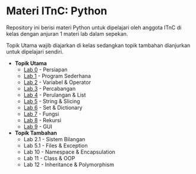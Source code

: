 # Materi ITnC: Python
Repository ini berisi materi Python untuk dipelajari oleh anggota ITnC di kelas dengan anjuran 1 materi lab dalam sepekan.

Topik Utama wajib diajarkan di kelas sedangkan topik tambahan dianjurkan untuk dipelajari sendiri.

- **Topik Utama**
  - [Lab 0](lab_0/README.md) - Persiapan
  - [Lab 1](lab_1/README.md) - Program Sederhana
  - [Lab 2](lab_2/README.md) - Variabel & Operator
  - [Lab 3](lab_3/README.md) - Percabangan
  - [Lab 4](lab_4/README.md) - Perulangan & List
  - [Lab 5](lab_5/README.md) - String & Slicing
  - [Lab 6](lab_6/README.md) - Set & Dictionary
  - [Lab 7](lab_7/README.md) - Fungsi
  - [Lab 8](lab_8/README.md) - Rekursi
  - [Lab 9](lab_9/README.md) - GUI
- **Topik Tambahan**
  - Lab 2.1 - Sistem Bilangan
  - Lab 5.1 - Files & Exception
  - Lab 10 - Namespace & Encapsulation
  - Lab 11 - Class & OOP
  - Lab 12 - Inheritance & Polymorphism